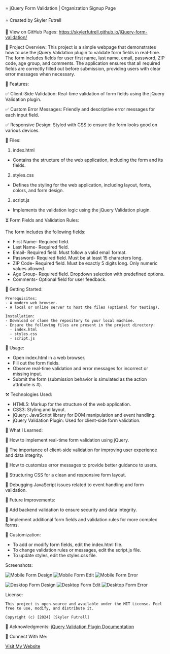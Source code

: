 ⭐ jQuery Form Validation | Organization Signup Page

⭐ Created by Skyler Futrell 

👀 View on GitHub Pages:
 https://skylerfutrell.github.io/jQuery-form-validation/

📌 Project Overview:
This project is a simple webpage that demonstrates how to use the jQuery Validation plugin to validate form fields in real-time.
The form includes fields for user first name, last name, email, password, ZIP code, age group, and comments.
The application ensures that all required fields are correctly filled out before submission, providing users with clear error messages when necessary.

🚀 Features:

✅ Client-Side Validation: Real-time validation of form fields using the jQuery Validation plugin.

✅ Custom Error Messages: Friendly and descriptive error messages for each input field.

✅ Responsive Design: Styled with CSS to ensure the form looks good on various devices.

📂 Files:
1. index.html
  - Contains the structure of the web application, including the form and its fields.
2. styles.css
  - Defines the styling for the web application, including layout, fonts, colors, and form design.
3. script.js
  - Implements the validation logic using the jQuery Validation plugin.

⏳ Form Fields and Validation Rules:

The form includes the following fields:
- First Name- Required field.
- Last Name- Required field.
- Email- Required field. Must follow a valid email format.
- Password- Required field. Must be at least 15 characters long.
- ZIP Code- Required field. Must be exactly 5 digits long. Only numeric values allowed.
- Age Group- Required field. Dropdown selection with predefined options.
- Comments- Optional field for user feedback.

🏁 Getting Started: 

    Prerequisites:
    - A modern web browser.
    - A local or online server to host the files (optional for testing).

    Installation:
    - Download or clone the repository to your local machine.
    - Ensure the following files are present in the project directory:
      - index.html
      - styles.css
      - script.js

 📖 Usage:
  - Open index.html in a web browser.
  - Fill out the form fields.
  - Observe real-time validation and error messages for incorrect or missing input.
  - Submit the form (submission behavior is simulated as the action attribute is #).

⚒️ Technologies Used:
  - HTML5: Markup for the structure of the web application.
  - CSS3: Styling and layout.
  - jQuery: JavaScript library for DOM manipulation and event handling.
  - jQuery Validation Plugin: Used for client-side form validation.

📝 What I Learned:

🧠 How to implement real-time form validation using jQuery.

🧠 The importance of client-side validation for improving user experience and data integrity.

🧠 How to customize error messages to provide better guidance to users.

🧠 Structuring CSS for a clean and responsive form layout.

🧠 Debugging JavaScript issues related to event handling and form validation.

🎯 Future Improvements:

🚀 Add backend validation to ensure security and data integrity.

🚀 Implement additional form fields and validation rules for more complex forms.

🎨 Customization:
- To add or modify form fields, edit the index.html file.
- To change validation rules or messages, edit the script.js file.
- To update styles, edit the styles.css file.

Screenshots:

![Mobile Form Design](/images/mobile-form-view.jpg) 
![Mobile Form Edit](/images/mobile-form-edit.jpg) 
![Mobile Form Error](/images/mobile-error.jpg)

![Desktop Form Design](/images/desktop-form-view.jpg) 
![Desktop Form Edit](/images/desktop-form-edit.jpg)
![Desktop Form Error](/images/desktop-error.jpg)

License:

    This project is open-source and available under the MIT License. Feel free to use, modify, and distribute it.

    Copyright (c) [2024] [Skyler Futrell]

📢 Acknowledgments:
[jQuery Validation Plugin Documentation](https://jqueryvalidation.org/)

🔗 Connect With Me:

[Visit My Website](https://www.futrellstudioportfolio.com/)


